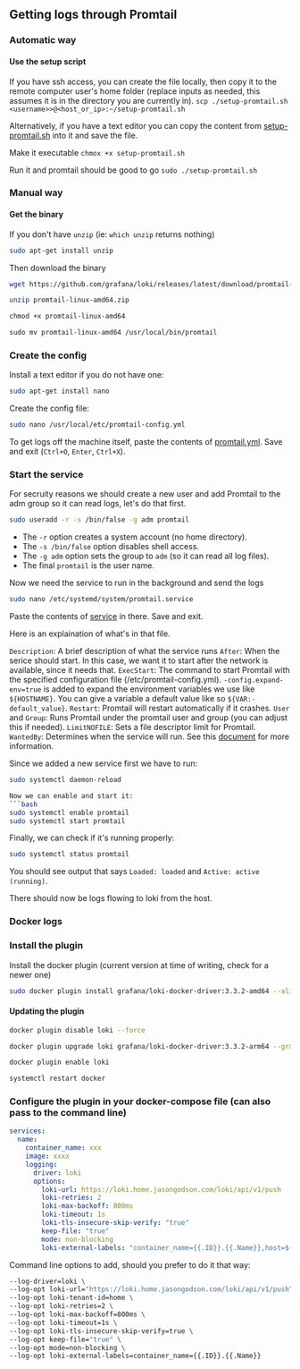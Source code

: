 ## Getting logs through Promtail

### Automatic way

#### Use the setup script
If you have ssh access, you can create the file locally, then copy it to the remote computer user's home folder (replace inputs as needed, this assumes it is in the directory you are currently in).
`scp ./setup-promtail.sh <username>>@<host_or_ip>:~/setup-promtail.sh`

Alternatively, if you have a text editor you can copy the content from [setup-promtail.sh](setup-promtail.sh) into it and save the file.

Make it executable
`chmox +x setup-promtail.sh`

Run it and promtail should be good to go
`sudo ./setup-promtail.sh`

### Manual way

#### Get the binary

If you don't have `unzip` (ie: `which unzip` returns nothing)
```bash
sudo apt-get install unzip
```

Then download the binary
```bash
wget https://github.com/grafana/loki/releases/latest/download/promtail-linux-amd64.zip

unzip promtail-linux-amd64.zip

chmod +x promtail-linux-amd64

sudo mv promtail-linux-amd64 /usr/local/bin/promtail
```

### Create the config

Install a text editor if you do not have one:
```bash
sudo apt-get install nano
```

Create the config file:
```bash
sudo nano /usr/local/etc/promtail-config.yml
```

To get logs off the machine itself, paste the contents of [promtail.yml](./promtail.yml). Save and exit (`Ctrl+O`, `Enter`, `Ctrl+X`).

### Start the service

For secruity reasons we should create a new user and add Promtail to the adm group so it can read logs, let's do that first.
```bash
sudo useradd -r -s /bin/false -g adm promtail
```

- The `-r` option creates a system account (no home directory).
- The `-s /bin/false` option disables shell access.
- The `-g adm` option sets the group to `adm` (so it can read all log files).
- The final `promtail` is the user name.


Now we need the service to run in the background and send the logs
```bash
sudo nano /etc/systemd/system/promtail.service
```

Paste the contents of [service](./service) in there. Save and exit.

Here is an explaination of what's in that file.


`Description`: A brief description of what the service runs
`After`: When the serice should start. In this case, we want it to start after the network is available, since it needs that.
`ExecStart`: The command to start Promtail with the specified configuration file (/etc/promtail-config.yml). `-config.expand-env=true` is added to expand the environment variables we use like `${HOSTNAME}`. You can give a variable a default value like so `${VAR:-default_value}`.
`Restart`: Promtail will restart automatically if it crashes.
`User` and `Group`: Runs Promtail under the promtail user and group (you can adjust this if needed).
`LimitNOFILE`: Sets a file descriptor limit for Promtail.
`WantedBy`: Determines when the service will run. See this [document](./../docs/system-service-wantedby.md) for more information.

Since we added a new service first we have to run:
```bash
sudo systemctl daemon-reload

Now we can enable and start it:
```bash
sudo systemctl enable promtail
sudo systemctl start promtail
```

Finally, we can check if it's running properly:
```bash
sudo systemctl status promtail
```

You should see output that says `Loaded: loaded` and `Active: active (running)`.

There should now be logs flowing to loki from the host.

### Docker logs

### Install the plugin
Install the docker plugin (current version at time of writing, check for a newer one)
```bash
sudo docker plugin install grafana/loki-docker-driver:3.3.2-amd64 --alias loki --grant-all-permissions
```

#### Updating the plugin
```bash
docker plugin disable loki --force

docker plugin upgrade loki grafana/loki-docker-driver:3.3.2-arm64 --grant-all-permissions

docker plugin enable loki

systemctl restart docker
```

### Configure the plugin in your docker-compose file (can also pass to the command line)
```yaml
services:
  name:
    container_name: xxx
    image: xxxx
    logging:
      driver: loki
      options:
        loki-url: https://loki.home.jasongodson.com/loki/api/v1/push
        loki-retries: 2
        loki-max-backoff: 800ms
        loki-timeout: 1s
        loki-tls-insecure-skip-verify: "true"
        keep-file: "true"
        mode: non-blocking
        loki-external-labels: "container_name={{.ID}}.{{.Name}},host=${HOSTNAME}"
```

Command line options to add, should you prefer to do it that way:
```bash
--log-driver=loki \
--log-opt loki-url="https://loki.home.jasongodson.com/loki/api/v1/push" \
--log-opt loki-tenant-id=home \
--log-opt loki-retries=2 \
--log-opt loki-max-backoff=800ms \
--log-opt loki-timeout=1s \
--log-opt loki-tls-insecure-skip-verify=true \
--log-opt keep-file="true" \
--log-opt mode=non-blocking \
--log-opt loki-external-labels=container_name={{.ID}}.{{.Name}}
```